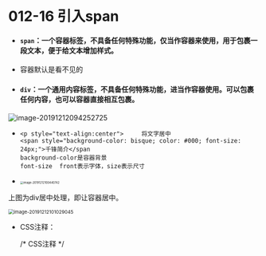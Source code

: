 # 012-16 引入span

* #### `span`：一个容器标签，不具备任何特殊功能，仅当作容器来使用，用于包裹一段文本，便于给文本增加样式。

* 容器默认是看不见的

* #### `div`：一个通用内容标签，不具备任何特殊功能，进当作容器使用。可以包裹任何内容，也可以容器直接相互包裹。

![image-20191212094252725](C:\Users\dell\AppData\Roaming\Typora\typora-user-images\image-20191212094252725.png)

* ```
  <p style="text-align:center">     将文字居中
  <span style="background-color: bisque; color: #000; font-size: 24px;">千锋简介</span
  background-color是容器背景  
  font-size  front表示字体，size表示尺寸
  ```

* <img src="C:\Users\dell\AppData\Roaming\Typora\typora-user-images\image-20191212100440742.png" alt="image-20191212100440742" style="zoom:40%;" />

上图为div居中处理，即让容器居中。

<img src="C:\Users\dell\AppData\Roaming\Typora\typora-user-images\image-20191212101029045.png" alt="image-20191212101029045" style="zoom:67%;" />

* CSS注释：

  /* CSS注释 */